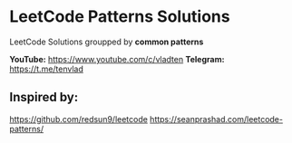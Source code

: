 
# LeetCode Patterns Solutions

LeetCode Solutions groupped by **common patterns**

**YouTube:** https://www.youtube.com/c/vladten
**Telegram:** https://t.me/tenvlad

## Inspired by:
https://github.com/redsun9/leetcode
https://seanprashad.com/leetcode-patterns/